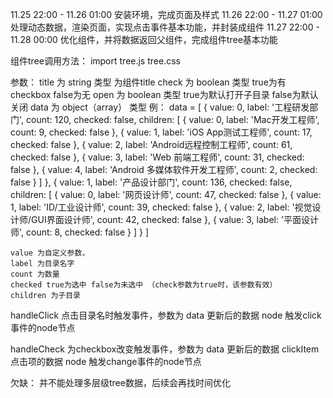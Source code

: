 11.25 22:00 - 11.26 01:00
安装环境，完成页面及样式
11.26 22:00 - 11.27 01:00
处理动态数据，渲染页面，实现点击事件基本功能，并封装成组件
11.27 22:00 - 11.28 00:00
优化组件，并将数据返回父组件，完成组件tree基本功能


组件tree调用方法：
import tree.js tree.css

  <Tree title={title} check={true} open={true} data={data} handleClick={handleClick} handleCheck={handleCheck}/>
  参数：
  title 为 string 类型 为组件title
  check 为 boolean 类型 true为有checkbox false为无
  open 为 boolean 类型 true为默认打开子目录 false为默认关闭
  data 为 object（array） 类型 例：
  data = [
      {
        value: 0,
        label: '工程研发部门',
        count: 120,
        checked: false,
        children: [
          {
            value: 0,
            label: 'Mac开发工程师',
            count: 9,
            checked: false
          },
          {
            value: 1,
            label: 'iOS App测试工程师',
            count: 17,
            checked: false
          },
          {
            value: 2,
            label: 'Android远程控制工程师',
            count: 61,
            checked: false
          },
          {
            value: 3,
            label: 'Web 前端工程师',
            count: 31,
            checked: false
          },
          {
            value: 4,
            label: 'Android 多媒体软件开发工程师',
            count: 2,
            checked: false
          }
        ]
      },
      {
        value: 1,
        label: '产品设计部门',
        count: 136,
        checked: false,
        children: [
          {
            value: 0,
            label: '网页设计师',
            count: 47,
            checked: false
          },
          {
            value: 1,
            label: 'ID/工业设计师',
            count: 39,
            checked: false
          },
          {
            value: 2,
            label: '视觉设计师/GUI界面设计师',
            count: 42,
            checked: false
          },
          {
            value: 3,
            label: '平面设计师',
            count: 8,
            checked: false
          }
        ]
      }
    ]

    value 为自定义参数，
    label 为目录名字
    count 为数量
    checked true为选中 false为未选中 （check参数为true时，该参数有效）
    children 为子目录

  handleClick 点击目录名时触发事件，参数为
    data 更新后的数据
    node 触发click事件的node节点

  handleCheck 为checkbox改变触发事件，参数为
    data 更新后的数据
    clickItem 点击项的数据
    node 触发change事件的node节点

欠缺：
    并不能处理多层级tree数据，后续会再找时间优化

